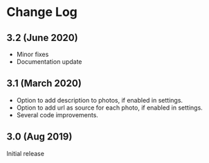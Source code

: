 # Change Log

## 3.2 (June 2020)

- Minor fixes
- Documentation update

## 3.1 (March 2020)

- Option to add description to photos, if enabled in settings.
- Option to add url as source for each photo, if enabled in settings.
- Several code improvements.

## 3.0 (Aug 2019)

Initial release
